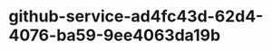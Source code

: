 github-service-ad4fc43d-62d4-4076-ba59-9ee4063da19b
===================================================
